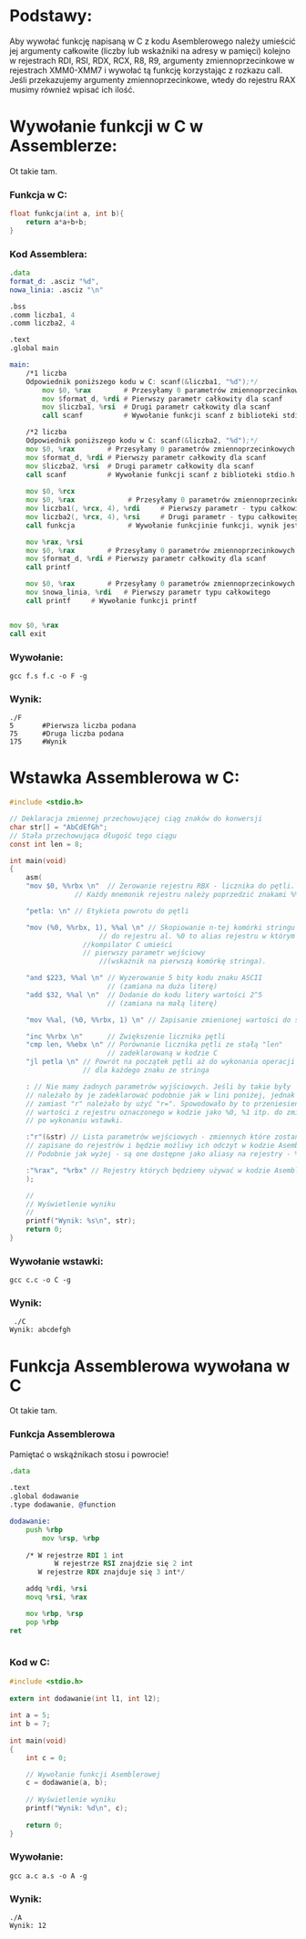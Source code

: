 # Podstawy:

Aby wywołać funkcję napisaną w C z kodu Asemblerowego należy umieścić jej argumenty całkowite (liczby lub wskaźniki na adresy w pamięci) kolejno w rejestrach RDI, RSI, RDX, RCX, R8, R9, argumenty zmiennoprzecinkowe w rejestrach XMM0-XMM7 i wywołać tą funkcję korzystając z rozkazu call. Jeśli przekazujemy argumenty zmiennoprzecinkowe, wtedy do rejestru RAX musimy również wpisać ich ilość.

# Wywołanie funkcji w C w Assemblerze:

Ot takie tam.

### Funkcja w C:

```C
float funkcja(int a, int b){
	return a*a+b+b;	
}
```

### Kod Assemblera:

```asm
.data
format_d: .asciz "%d",
nowa_linia: .asciz "\n"

.bss
.comm liczba1, 4 
.comm liczba2, 4

.text
.global main

main:
	/*1 liczba
	Odpowiednik poniższego kodu w C: scanf(&liczba1, "%d");*/
        mov $0, %rax        # Przesyłamy 0 parametrów zmiennoprzecinkowych
        mov $format_d, %rdi # Pierwszy parametr całkowity dla scanf
        mov $liczba1, %rsi  # Drugi parametr całkowity dla scanf
        call scanf          # Wywołanie funkcji scanf z biblioteki stdio.h

	/*2 liczba 
	Odpowiednik poniższego kodu w C: scanf(&liczba2, "%d");*/
	mov $0, %rax        # Przesyłamy 0 parametrów zmiennoprzecinkowych
	mov $format_d, %rdi # Pierwszy parametr całkowity dla scanf
	mov $liczba2, %rsi  # Drugi parametr całkowity dla scanf
	call scanf          # Wywołanie funkcji scanf z biblioteki stdio.h
 
	mov $0, %rcx
	mov $0, %rax    	 	 # Przesyłamy 0 parametrów zmiennoprzecinkowych
 	mov liczba1(, %rcx, 4), %rdi  	 # Pierwszy parametr - typu całkowitego
	mov liczba2(, %rcx, 4), %rsi 	 # Drugi parametr - typu całkowitego
 	call funkcja     	 	 # Wywołanie funkcjinie funkcji, wynik jest w rax

	mov %rax, %rsi
	mov $0, %rax        # Przesyłamy 0 parametrów zmiennoprzecinkowych
	mov $format_d, %rdi # Pierwszy parametr całkowity dla scanf
	call printf

	mov $0, %rax 		# Przesyłamy 0 parametrów zmiennoprzecinkowych
	mov $nowa_linia, %rdi 	# Pierwszy parametr typu całkowitego
	call printf		# Wywołanie funkcji printf


mov $0, %rax
call exit
```

### Wywołanie:

```
gcc f.s f.c -o F -g
```

### Wynik:

```
./F 
5		#Pierwsza liczba podana
75		#Druga liczba podana
175		#Wynik
```

# Wstawka Assemblerowa w C:

```C
#include <stdio.h>

// Deklaracja zmiennej przechowującej ciąg znaków do konwersji
char str[] = "AbCdEfGh";
// Stała przechowująca długość tego ciągu
const int len = 8;

int main(void)
{
    asm(
    "mov $0, %%rbx \n" 	// Zerowanie rejestru RBX - licznika do pętli.
    			// Każdy mnemonik rejestru należy poprzedzić znakami %%.

    "petla: \n" // Etykieta powrotu do pętli

    "mov (%0, %%rbx, 1), %%al \n" // Skopiowanie n-tej komórki stringu
    				  // do rejestru al. %0 to alias rejestru w którym 
				  //kompilator C umieści
   				  // pierwszy parametr wejściowy 
			          //(wskaźnik na pierwszą komórkę stringa).

    "and $223, %%al \n" // Wyzerowanie 5 bity kodu znaku ASCII
                        // (zamiana na duża literę)
    "add $32, %%al \n"  // Dodanie do kodu litery wartości 2^5
                        // (zamiana na małą literę)

    "mov %%al, (%0, %%rbx, 1) \n" // Zapisanie zmienionej wartości do stringa

    "inc %%rbx \n"      // Zwiększenie licznika pętli
    "cmp len, %%ebx \n" // Porównanie licznika pętli ze stałą "len"
                        // zadeklarowaną w kodzie C
    "jl petla \n" // Powrót na początek pętli aż do wykonania operacji
                  // dla każdego znaku ze stringa

    : // Nie mamy żadnych parametrów wyjściowych. Jeśli by takie były
    // należało by je zadeklarować podobnie jak w lini poniżej, jednak
    // zamiast "r" należało by użyć "r=". Spowodowało by to przeniesienie
    // wartości z rejestru oznaczonego w kodzie jako %0, %1 itp. do zmiennej
    // po wykonaniu wstawki.

    :"r"(&str) // Lista parametrów wejściowych - zmiennych które zostaną
    // zapisane do rejestrów i będzie możliwy ich odczyt w kodzie Asemblerowym.
    // Podobnie jak wyżej - są one dostępne jako aliasy na rejestry - %0, %1 itp.

    :"%rax", "%rbx" // Rejestry których będziemy używać w kodzie Asemblerowym.
    );

    //
    // Wyświetlenie wyniku
    //
    printf("Wynik: %s\n", str);
    return 0;
}
```

### Wywołanie wstawki:

```
gcc c.c -o C -g
```

### Wynik:

```
 ./C 
Wynik: abcdefgh
```

# Funkcja Assemblerowa wywołana w C

Ot takie tam.

### Funkcja Assemblerowa

Pamiętać o wskąźnikach stosu i powrocie!

```asm
.data
 
.text
.global dodawanie
.type dodawanie, @function

dodawanie:
	push %rbp		
    	mov %rsp, %rbp
	
	/* W rejestrze RDI 1 int
    	   W rejestrze RSI znajdzie się 2 int
	   W rejestrze RDX znajduje się 3 int*/

	addq %rdi, %rsi
	movq %rsi, %rax

	mov %rbp, %rsp
   	pop %rbp
ret
	
```

### Kod w C:

```C
#include <stdio.h>
 
extern int dodawanie(int l1, int l2);
 
int a = 5;
int b = 7;
 
int main(void)
{
	int c = 0;

    // Wywołanie funkcji Asemblerowej
    c = dodawanie(a, b);
 
    // Wyświetlenie wyniku
    printf("Wynik: %d\n", c);
 
    return 0;
}
```

### Wywołanie:

```
gcc a.c a.s -o A -g
```

### Wynik:

```
./A 
Wynik: 12
```











